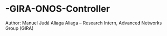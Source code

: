 # -GIRA-ONOS-Controller
Author: Manuel Judá Aliaga Aliaga – Research Intern, Advanced Networks Group (GIRA)
